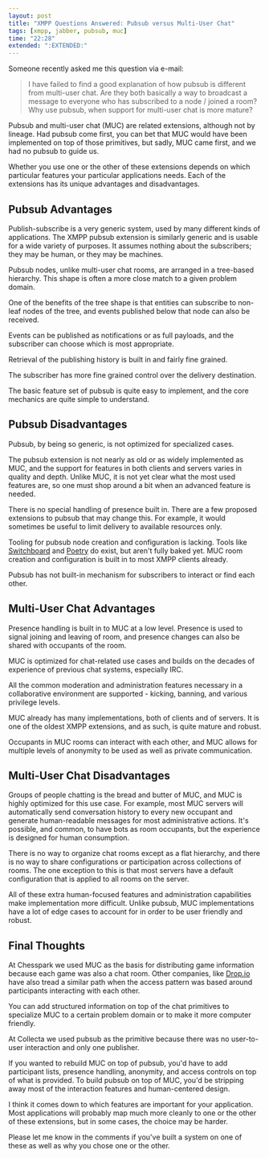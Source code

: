 ```yaml
---
layout: post
title: "XMPP Questions Answered: Pubsub versus Multi-User Chat"
tags: [xmpp, jabber, pubsub, muc]
time: "22:28"
extended: ":EXTENDED:"
---
```


Someone recently asked me this question via e-mail:

> I have failed to find a good explanation of how pubsub is different
> from multi-user chat. Are they both basically a way to broadcast a
> message to everyone who has subscribed to a node / joined a room? Why
> use pubsub, when support for multi-user chat is more mature?

Pubsub and multi-user chat (MUC) are related extensions, although not
by lineage.  Had pubsub come first, you can bet that MUC would have
been implemented on top of those primitives, but sadly, MUC came
first, and we had no pubsub to guide us.

Whether you use one or the other of these extensions depends on which
particular features your particular applications needs. Each of the
extensions has its unique advantages and disadvantages.

## Pubsub Advantages

Publish-subscribe is a very generic system, used by many different
kinds of applications. The XMPP pubsub extension is similarly generic
and is usable for a wide variety of purposes. It assumes nothing about
the subscribers; they may be human, or they may be machines.

Pubsub nodes, unlike multi-user chat rooms, are arranged in a
tree-based hierarchy. This shape is often a more close match to a
given problem domain.

One of the benefits of the tree shape is that entities can subscribe
to non-leaf nodes of the tree, and events published below that node
can also be received.

Events can be published as notifications or as full payloads, and the
subscriber can choose which is most appropriate.

Retrieval of the publishing history is built in and fairly fine
grained.

The subscriber has more fine grained control over the delivery destination.

The basic feature set of pubsub is quite easy to implement, and the
core mechanics are quite simple to understand.

## Pubsub Disadvantages

Pubsub, by being so generic, is not optimized for specialized cases.

The pubsub extension is not nearly as old or as widely implemented as
MUC, and the support for features in both clients and servers varies
in quality and depth. Unlike MUC, it is not yet clear what the most
used features are, so one must shop around a bit when an advanced
feature is needed.

There is no special handling of presence built in. There are a few
proposed extensions to pubsub that may change this. For example, it
would sometimes be useful to limit delivery to available resources only.

Tooling for pubsub node creation and configuration is lacking. Tools
like [Switchboard](http://github.com/mojodna/switchboard) and
[Poetry](https://launchpad.net/poetry) do exist, but aren't fully
baked yet. MUC room creation and configuration is built in to most
XMPP clients already.

Pubsub has not built-in mechanism for subscribers to interact or find
each other.

## Multi-User Chat Advantages

Presence handling is built in to MUC at a low level. Presence is used
to signal joining and leaving of room, and presence changes can also
be shared with occupants of the room.

MUC is optimized for chat-related use cases and builds on the decades
of experience of previous chat systems, especially IRC.

All the common moderation and administration features necessary in a
collaborative environment are supported - kicking, banning, and
various privilege levels.

MUC already has many implementations, both of clients and of
servers. It is one of the oldest XMPP extensions, and as such, is
quite mature and robust.

Occupants in MUC rooms can interact with each other, and MUC allows
for multiple levels of anonymity to be used as well as private communication.


## Multi-User Chat Disadvantages

Groups of people chatting is the bread and butter of MUC, and MUC is
highly optimized for this use case. For example, most MUC servers will
automatically send conversation history to every new occupant and
generate human-readable messages for most administrative actions. It's
possible, and common, to have bots as room occupants, but the
experience is designed for human consumption.

There is no way to organize chat rooms except as a flat hierarchy, and
there is no way to share configurations or participation across
collections of rooms. The one exception to this is that most servers
have a default configuration that is applied to all rooms on the
server.

All of these extra human-focused features and administration
capabilities make implementation more difficult. Unlike pubsub, MUC
implementations have a lot of edge cases to account for in order to be
user friendly and robust.

## Final Thoughts

At Chesspark we used MUC as the basis for distributing game
information because each game was also a chat room. Other companies,
like [Drop.io](http://drop.io) have also tread a similar path when the
access pattern was based around participants interacting with each
other.

You can add structured information on top of the chat primitives to
specialize MUC to a certain problem domain or to make it more computer
friendly.

At Collecta we used pubsub as the primitive because there was no
user-to-user interaction and only one publisher.

If you wanted to rebuild MUC on top of pubsub, you'd have to add
participant lists, presence handling, anonymity, and access
controls on top of what is provided. To build pubsub on top of MUC,
you'd be stripping away most of the interaction features and
human-centered design.

I think it comes down to which features are important for your
application. Most applications will probably map much more cleanly to
one or the other of these extensions, but in some cases, the choice
may be harder.

Please let me know in the comments if you've built a system on one of
these as well as why you chose one or the other.
